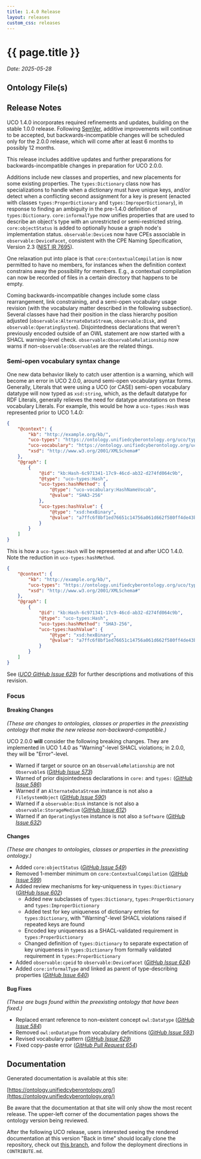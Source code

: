 ```yaml
---
title: 1.4.0 Release
layout: releases
custom_css: releases
---
```


# {{ page.title }}

*Date: 2025-05-28*


## Ontology File(s)


## Release Notes

UCO 1.4.0 incorporates required refinements and updates, building on the stable 1.0.0 release.  Following [SemVer](https://semver.org/spec/v2.0.0.html), additive improvements will continue to be accepted, but backwards-incompatible changes will be scheduled only for the 2.0.0 release, which will come after at least 6 months to possibly 12 months.

This release includes additive updates and further preparations for backwards-incompatible changes in preparation for UCO 2.0.0.

Additions include new classes and properties, and new placements for some existing properties.  The `types:Dictionary` class now has specializations to handle when a dictionary must have unique keys, and/or detect when a conflicting second assignment for a key is present (enacted with classes `types:ProperDictionary` and `types:ImproperDictionary`), in response to finding an ambiguity in the pre-1.4.0 definition of `types:Dictionary`.  `core:informalType` now unifies properties that are used to describe an object's type with an unrestricted or semi-restricted string.  `core:objectStatus` is added to optionally house a graph node's implementation status.  `observable:Device`s now have CPEs associable in `observable:DeviceFacet`, consistent with the CPE Naming Specification, Version 2.3 ([NIST IR 7695](https://nvlpubs.nist.gov/nistpubs/Legacy/IR/nistir7695.pdf)).

One relaxation put into place is that `core:ContextualCompilation` is now permitted to have no members, for instances when the definition context constrains away the possibility for members.  E.g., a contextual compilation can now be recorded of files in a certain directory that happens to be empty.

Coming backwards-incompatible changes include some class rearrangement, link constraining, and a semi-open vocabulary usage revision (with the vocabulary matter described in the following subsection).  Several classes have had their position in the class hierarchy position adjusted (`observable:AlternateDataStream`, `observable:Disk`, and `observable:OperatingSystem`).  Disjointedness declarations that weren't previously encoded outside of an OWL statement are now started with a SHACL warning-level check.  `observable:ObservableRelationship` now warns if non-`observable:Observable`s are the related things.


### Semi-open vocabulary syntax change

One new data behavior likely to catch user attention is a warning, which will become an error in UCO 2.0.0, around semi-open vocabulary syntax forms.  Generally, Literals that were using a UCO (or CASE) semi-open vocabulary datatype will now typed as `xsd:string`, which, as the default datatype for RDF Literals, generally relieves the need for datatype annotations on these vocabulary Literals.  For example, this would be how a `uco-types:Hash` was represented prior to UCO 1.4.0:

```json
{
    "@context": {
        "kb": "http://example.org/kb/",
        "uco-types": "https://ontology.unifiedcyberontology.org/uco/types/",
        "uco-vocabulary": "https://ontology.unifiedcyberontology.org/uco/vocabulary/",
        "xsd": "http://www.w3.org/2001/XMLSchema#"
    },
    "@graph": [
        {
            "@id": "kb:Hash-6c971341-17c9-46cd-ab32-d274fd064c9b",
            "@type": "uco-types:Hash",
            "uco-types:hashMethod": {
                "@type": "uco-vocabulary:HashNameVocab",
                "@value": "SHA3-256"
            },
            "uco-types:hashValue": {
                "@type": "xsd:hexBinary",
                "@value": "a7ffc6f8bf1ed76651c14756a061d662f580ff4de43b49fa82d80a4b80f8434a"
            }
        }
    ]
}
```

This is how a `uco-types:Hash` will be represented at and after UCO 1.4.0.  Note the reduction in `uco-types:hashMethod`.

```json
{
    "@context": {
        "kb": "http://example.org/kb/",
        "uco-types": "https://ontology.unifiedcyberontology.org/uco/types/",
        "xsd": "http://www.w3.org/2001/XMLSchema#"
    },
    "@graph": [
        {
            "@id": "kb:Hash-6c971341-17c9-46cd-ab32-d274fd064c9b",
            "@type": "uco-types:Hash",
            "uco-types:hashMethod": "SHA3-256",
            "uco-types:hashValue": {
                "@type": "xsd:hexBinary",
                "@value": "a7ffc6f8bf1ed76651c14756a061d662f580ff4de43b49fa82d80a4b80f8434a"
            }
        }
    ]
}
```

See ([*UCO GitHub Issue 629*](https://github.com/ucoProject/UCO/issues/629)) for further descriptions and motivations of this revision.


### Focus


#### Breaking Changes

*(These are changes to ontologies, classes or properties in the preexisting ontology that make the new release non-backward-compatible.)*

UCO 2.0.0 **will** consider the following breaking changes.  They are implemented in UCO 1.4.0 as "Warning"-level SHACL violations; in 2.0.0, they will be "Error"-level.

* Warned if target or source on an `ObservableRelationship` are not `Observable`s ([*GitHub Issue 573*](https://github.com/ucoProject/UCO/issues/573))
* Warned of prior disjointedness declarations in `core:` and `types:` ([*GitHub Issue 586*](https://github.com/ucoProject/UCO/issues/586))
* Warned if an `AlternateDataStream` instance is not also a `FileSystemObject` ([*GitHub Issue 590*](https://github.com/ucoProject/UCO/issues/590))
* Warned if a `observable:Disk` instance is not also a `observable:StorageMedium` ([*GitHub Issue 612*](https://github.com/ucoProject/UCO/issues/612))
* Warned if an `OperatingSystem` instance is not also a `Software` ([*GitHub Issue 632*](https://github.com/ucoProject/UCO/issues/632))


#### Changes

*(These are changes to ontologies, classes or properties in the preexisting ontology.)*

* Added `core:objectStatus` ([*GitHub Issue 549*](https://github.com/ucoProject/UCO/issues/549))
* Removed 1-member minimum on `core:ContextualCompilation` ([*GitHub Issue 599*](https://github.com/ucoProject/UCO/issues/599))
* Added review mechanisms for key-uniqueness in `types:Dictionary` ([*GitHub Issue 602*](https://github.com/ucoProject/UCO/issues/602))
   - Added new subclasses of `types:Dictionary`, `types:ProperDictionary` and `types:ImproperDictionary`
   - Added test for key uniqueness of dictionary entries for `types:Dictionary`, with "Warning"-level SHACL violations raised if repeated keys are found
   - Encoded key uniqueness as a SHACL-validated requirement in `types:ProperDictionary`
   - Changed definition of `types:Dictionary` to separate expectation of key uniqueness in `types:Dictionary` from formally validated requirement in `types:ProperDictionary`
* Added `observable:cpeid` to `observable:DeviceFacet` ([*GitHub Issue 624*](https://github.com/ucoProject/UCO/issues/624))
* Added `core:informalType` and linked as parent of type-describing properties ([*GitHub Issue 640*](https://github.com/ucoProject/UCO/issues/640))


#### Bug Fixes

*(These are bugs found within the preexisting ontology that have been fixed.)*

* Replaced errant reference to non-existent concept `owl:Datatype` ([*GitHub Issue 584*](https://github.com/ucoProject/UCO/issues/584))
* Removed `owl:onDatatype` from vocabulary definitions ([*GitHub Issue 593*](https://github.com/ucoProject/UCO/issues/593))
* Revised vocabulary pattern ([*GitHub Issue 629*](https://github.com/ucoProject/UCO/issues/629))
* Fixed copy-paste error ([*GitHub Pull Request 654*](https://github.com/ucoProject/UCO/pull/654))


## Documentation

Generated documentation is available at this site:

[https://ontology.unifiedcyberontology.org/](https://ontology.unifiedcyberontology.org/)

Be aware that the documentation at that site will only show the most recent release.  The upper-left corner of the documentation pages shows the ontology version being reviewed.

After the following UCO release, users interested seeing the rendered documentation at this version "Back in time" should locally clone the repository, check out [this branch](https://github.com/ucoProject/ontology.unifiedcyberontology.org/tree/archive/release-1.4.0), and follow the deployment directions in `CONTRIBUTE.md`.
